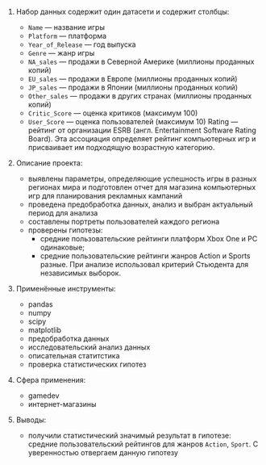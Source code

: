 1. Набор данных содержит один датасети и содержит столбцы:
      - `Name` — название игры
      - `Platform` — платформа
      - `Year_of_Release` — год выпуска
      - `Genre` — жанр игры
      - `NA_sales` — продажи в Северной Америке (миллионы проданных копий)
      - `EU_sales` — продажи в Европе (миллионы проданных копий)
      - `JP_sales` — продажи в Японии (миллионы проданных копий)
      - `Other_sales` — продажи в других странах (миллионы проданных копий)
      - `Critic_Score` — оценка критиков (максимум 100)
      - `User_Score` — оценка пользователей (максимум 10)
Rating — рейтинг от организации ESRB (англ. Entertainment Software Rating Board). Эта ассоциация определяет рейтинг компьютерных игр и присваивает им подходящую возрастную категорию.

2. Описание проекта: 
    - выявлены параметры, определяющие успешность игры в разных регионах мира и подготовлен отчет для магазина компьютерных игр для планирования рекламных кампаний
    - проведена предобработка данных, анализ и выбран актуальный период для анализа
    - составлены портреты пользователей каждого региона 
    - проверены гипотезы: 
        - средние пользовательские рейтинги платформ Xbox One и PC одинаковые;
        - средние пользовательские рейтинги жанров Action и Sports разные. 
        При анализе использовал критерий Стьюдента для независимых выборок.

3. Применённые инструменты:
    - pandas
    - numpy
    - scipy
    - matplotlib
    - предобработка данных
    - исследовательский анализ данных
    - описательная статитстика
    - проверка статистических гипотез

4. Сфера применения:
    - gamedev
    - интернет-магазины
    
5. Выводы:
      - получили статистический значимый результат в гипотезе: средние пользовательский рейтингов для жанров `Action`, `Sport`. С уверенностью отвергаем данную гипотезу
